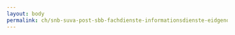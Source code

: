 ```yaml
---
layout: body
permalink: ch/snb-suva-post-sbb-fachdienste-informationsdienste-eidgenoessisches-departement-fuer-verteidigung-bevoelkerungsschutz-und-sport-luftwaffe/
---
```


